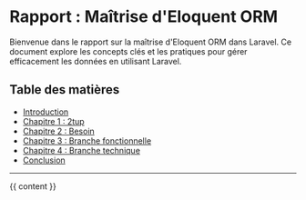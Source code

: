 # Rapport : Maîtrise d'Eloquent ORM

Bienvenue dans le rapport sur la maîtrise d'Eloquent ORM dans Laravel. Ce document explore les concepts clés et les pratiques pour gérer efficacement les données en utilisant Laravel.

## Table des matières

- [Introduction](Introduction.html)
- [Chapitre 1 : 2tup](Chapitre1.html)
- [Chapitre 2 : Besoin](Chapitre2.html)
- [Chapitre 3 : Branche fonctionnelle](Chapitre3.html)
- [Chapitre 4 : Branche technique](Chapitre4.html)
- [Conclusion](conclusion.html)

---

{{ content }}
